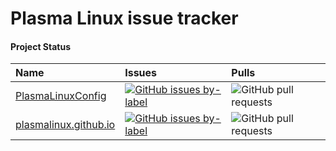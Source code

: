 Plasma Linux issue tracker
==========================

#### Project Status

| Name | Issues       | Pulls |
|:-----|:-------------|:------|
|[PlasmaLinuxConfig](https://github.com/PlasmaLinux/PlasmaLinuxConfig)|[![GitHub issues by-label](https://img.shields.io/github/issues/PlasmaLinux/issuetracker/plasma_linux_config?label=issues)](https://github.com/PlasmaLinux/issuetracker/issues?q=is%3Aissue+is%3Aopen+label%3Aplasma_linux_config )|![GitHub pull requests](https://img.shields.io/github/issues-pr/PlasmaLinux/PlasmaLinuxConfig?label=pull)|
|[plasmalinux.github.io](https://github.com/PlasmaLinux/issuetracker)|[![GitHub issues by-label](https://img.shields.io/github/issues/PlasmaLinux/issuetracker/official_web_page?label=issues)](https://github.com/PlasmaLinux/issuetracker/issues?q=is%3Aissue+is%3Aopen+label%3Aofficial_web_page)|![GitHub pull requests](https://img.shields.io/github/issues-pr/PlasmaLinux/plasmalinux.github.io?label=pull)|

